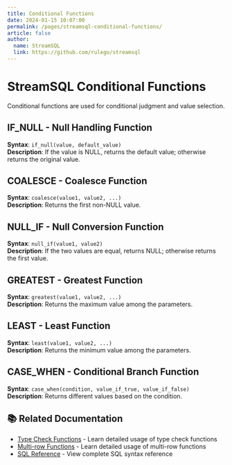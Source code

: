 ```yaml
---
title: Conditional Functions
date: 2024-01-15 10:07:00
permalink: /pages/streamsql-conditional-functions/
article: false
author: 
  name: StreamSQL
  link: https://github.com/rulego/streamsql
---
```


# StreamSQL Conditional Functions

Conditional functions are used for conditional judgment and value selection.

## IF_NULL - Null Handling Function
**Syntax**: `if_null(value, default_value)`  
**Description**: If the value is NULL, returns the default value; otherwise returns the original value.  
 
## COALESCE - Coalesce Function
**Syntax**: `coalesce(value1, value2, ...)`  
**Description**: Returns the first non-NULL value.  
 
## NULL_IF - Null Conversion Function
**Syntax**: `null_if(value1, value2)`  
**Description**: If the two values are equal, returns NULL; otherwise returns the first value.  
 
## GREATEST - Greatest Function
**Syntax**: `greatest(value1, value2, ...)`  
**Description**: Returns the maximum value among the parameters.  
 
## LEAST - Least Function
**Syntax**: `least(value1, value2, ...)`  
**Description**: Returns the minimum value among the parameters.  
 
## CASE_WHEN - Conditional Branch Function
**Syntax**: `case_when(condition, value_if_true, value_if_false)`  
**Description**: Returns different values based on the condition.  
 
## 📚 Related Documentation

- [Type Check Functions](/en/pages/streamsql-type-check-functions/) - Learn detailed usage of type check functions
- [Multi-row Functions](/en/pages/streamsql-multirow-functions/) - Learn detailed usage of multi-row functions
- [SQL Reference](/en/pages/streamsql-sql/) - View complete SQL syntax reference